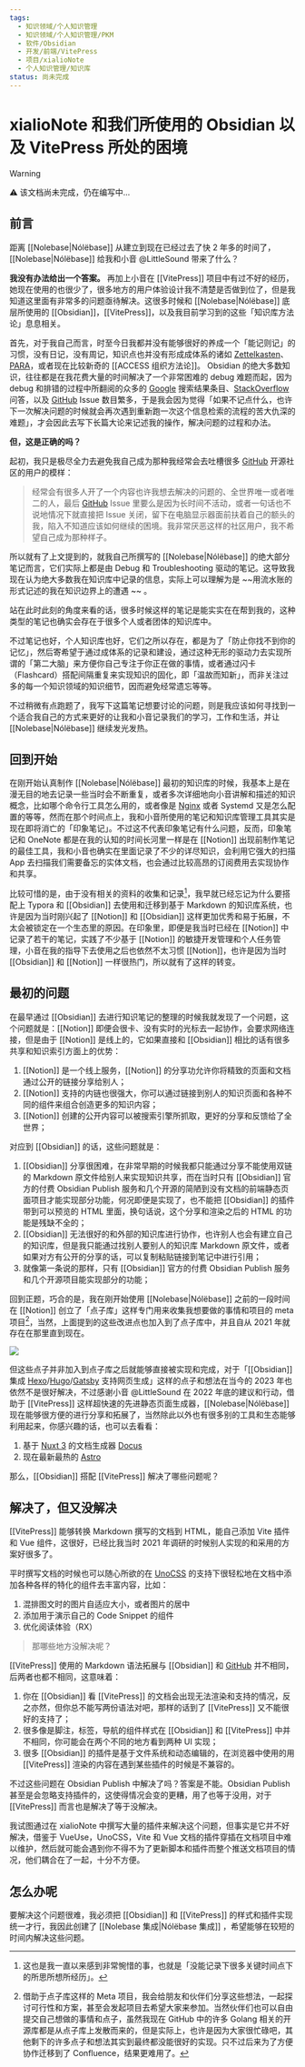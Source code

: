 ```yaml
---
tags:
  - 知识领域/个人知识管理
  - 知识领域/个人知识管理/PKM
  - 软件/Obsidian
  - 开发/前端/VitePress
  - 项目/xialioNote
  - 个人知识管理/知识库
status: 尚未完成
---
```

# xialioNote 和我们所使用的 Obsidian 以及 VitePress 所处的困境

> [!WARNING]
> ⚠️ 该文档尚未完成，仍在编写中...

## 前言

距离 [[Nolebase|Nólëbase]] 从建立到现在已经过去了快 2 年多的时间了，[[Nolebase|Nólëbase]] 给我和小音 @LittleSound 带来了什么？

**我没有办法给出一个答案。** 再加上小音在 [[VitePress]] 项目中有过不好的经历，她现在使用的也很少了，很多地方的用户体验设计我不清楚是否做到位了，但是我知道这里面有非常多的问题亟待解决。这很多时候和 [[Nolebase|Nólëbase]] 底层所使用的 [[Obsidian]]，[[VitePress]]，以及我目前学习到的这些「知识库方法论」息息相关。

首先，对于我自己而言，时至今日我都并没有能够很好的养成一个「能记则记」的习惯，没有日记，没有周记，知识点也并没有形成成体系的诸如 [Zettelkasten](https://zh.wikipedia.org/zh-cn/%E5%8D%A1%E7%89%87%E7%9B%92%E7%AD%86%E8%A8%98%E6%B3%95)、[PARA](https://fortelabs.com/blog/para/)，或者现在比较新奇的 [[ACCESS 组织方法论]]。
Obsidian 的绝大多数知识，往往都是在我花费大量的时间解决了一个非常困难的 debug 难题而起，因为 debug 和排错的过程中所翻阅的众多的 [Google](https://google.com) 搜索结果条目、[StackOverflow](https://stackoverflow.com) 问答，以及 [GitHub](https://github.com) Issue 数目繁多，于是我会因为觉得「如果不记点什么，也许下一次解决问题的时候就会再次遇到重新跑一次这个信息检索的流程的苦大仇深的难题」，才会因此去写下长篇大论来记述我的操作，解决问题的过程和办法。

**但，这是正确的吗？**

起初，我只是极尽全力去避免我自己成为那种我经常会去吐槽很多 [GitHub](https://github.com) 开源社区的用户的模样：

> 经常会有很多人开了一个内容也许我想去解决的问题的、全世界唯一或者唯二的人，最后 [GitHub](https://github.com) Issue 里要么是因为长时间不活动，或者一句话也不说地情况下就直接把 Issue 关闭，留下在电脑显示器面前扶着自己的额头的我，陷入不知道应该如何继续的困境。我非常厌恶这样的社区用户，我不希望自己成为那种样子。

所以就有了上文提到的，就我自己所撰写的 [[Nolebase|Nólëbase]] 的绝大部分笔记而言，它们实际上都是由 Debug 和 Troubleshooting 驱动的笔记。这导致我现在认为绝大多数我在知识库中记录的信息，实际上可以理解为是 ~~用流水账的形式记述的我在知识边界上的遭遇 ~~ 。

站在此时此刻的角度来看的话，很多时候这样的笔记是能实实在在帮到我的，这种类型的笔记也确实会存在于很多个人或者团体的知识库中。

不过笔记也好，个人知识库也好，它们之所以存在，都是为了「防止你找不到你的记忆」，然后寄希望于通过成体系的记录和建设，通过这种无形的驱动力去实现所谓的「第二大脑」来方便你自己专注于你正在做的事情，或者通过闪卡（Flashcard）搭配间隔重复来实现知识的固化，即「温故而知新」，而非关注过多的每一个知识领域的知识细节，因而避免经常遗忘等等。

不过稍微有点跑题了，我写下这篇笔记想要讨论的问题，则是我应该如何寻找到一个适合我自己的方式来更好的让我和小音记录我们的学习，工作和生活，并让 [[Nolebase|Nólëbase]] 继续发光发热。

## 回到开始

在刚开始认真制作 [[Nolebase|Nólëbase]] 最初的知识库的时候，我基本上是在漫无目的地去记录一些当时会不断重复，或者多次详细地向小音讲解和描述的知识概念，比如哪个命令行工具怎么用的，或者像是 [Nginx](https://www.nginx.com/) 或者 Systemd 又是怎么配置的等等，然而在那个时间点上，我和小音所使用的笔记和知识库管理工具其实是现在即将消亡的「印象笔记」。不过这不代表印象笔记有什么问题，反而，印象笔记和 OneNote 都是在我的认知的时间长河里一样是在 [[Notion]] 出现前制作笔记的最佳工具，我和小音也确实在里面记录了不少的详尽知识，会利用它强大的扫描 App 去扫描我们需要备忘的实体文档，也会通过比较高昂的订阅费用去实现协作和共享。

比较可惜的是，由于没有相关的资料的收集和记录[^2]，我早就已经忘记为什么要搭配上 Typora 和 [[Obsidian]] 去使用和迁移到基于 Markdown 的知识库系统，也许是因为当时刚兴起了 [[Notion]] 和 [[Obsidian]] 这样更加优秀和易于拓展，不太会被锁定在一个生态里的原因。在印象里，即便是我当时已经在 [[Notion]] 中记录了若干的笔记，实践了不少基于 [[Notion]] 的敏捷开发管理和个人任务管理，小音在我的指导下去使用之后也依然不太习惯 [[Notion]]，也许是因为当时 [[Obsidian]] 和 [[Notion]] 一样很热门，所以就有了这样的转变。

## 最初的问题

在最早通过 [[Obsidian]] 去进行知识笔记的整理的时候我就发现了一个问题，这个问题就是：[[Notion]] 即便会很卡、没有实时的光标去一起协作，会要求网络连接，但是由于 [[Notion]] 是线上的，它如果直接和 [[Obsidian]] 相比的话有很多共享和知识索引方面上的优势：

1. [[Notion]] 是一个线上服务，[[Notion]] 的分享功允许你将精致的页面和文档通过公开的链接分享给别人；
2. [[Notion]] 支持的内链也很强大，你可以通过链接到别人的知识页面和各种不同的组件来组合创造更多的知识内容；
3. [[Notion]] 创建的公开内容可以被搜索引擎所抓取，更好的分享和反馈给了全世界；

对应到 [[Obsidian]] 的话，这些问题就是：

1. [[Obsidian]] 分享很困难，在非常早期的时候我都只能通过分享不能使用双链的 Markdown 原文件给别人来实现知识共享，而在当时只有 [[Obsidian]] 官方的付费 Obsidian Publish 服务和几个开源的简陋到没有文档的前端静态页面项目才能实现部分功能，何况即便是实现了，也不能把 [[Obsidian]] 的插件带到可以预览的 HTML 里面，换句话说，这个分享和渲染之后的 HTML 的功能是残缺不全的；
2. [[Obsidian]] 无法很好的和外部的知识库进行协作，也许别人也会有建立自己的知识库，但是我只能通过找别人要别人的知识库 Markdown 原文件，或者如果对方有公开的分享的话，可以复制粘贴链接到笔记中进行引用；
3. 就像第一条说的那样，只有 [[Obsidian]] 官方的付费 Obsidian Publish 服务和几个开源项目能实现部分的功能；

回到正题，巧合的是，我在刚开始使用 [[Nolebase|Nólëbase]] 之前的一段时间在 [[Notion]] 创立了「点子库」这样专门用来收集我想要做的事情和项目的 meta 项目[^1]，当然，上面提到的这些改进点也加入到了点子库中，并且自从 2021 年就存在在那里直到现在。

![](assets/obsidian-vitepress-and-nolebase-problems-ideas-vault-01.png.png)

但这些点子并非加入到点子库之后就能够直接被实现和完成，对于「[[Obsidian]] 集成 [Hexo](https://hexo.io)/[Hugo](https://gohugo.io/)/[Gatsby](https://www.gatsbyjs.com/) 支持网页生成」这样的点子和想法在当今的 2023 年也依然不是很好解决，不过感谢小音 @LittleSound 在 2022 年底的建议和行动，借助于 [[VitePress]] 这样超快速的先进静态页面生成器，[[Nolebase|Nólëbase]] 现在能够很方便的进行分享和拓展了，当然除此以外也有很多别的工具和生态能够利用起来，你感兴趣的话，也可以去看看：

1. 基于 [Nuxt 3](https://nuxt.com/) 的文档生成器 [Docus](https://docus.dev/)
2. 现在最新最热的 [Astro](https://astro.build/)

那么，[[Obsidian]] 搭配 [[VitePress]] 解决了哪些问题呢？

## 解决了，但又没解决

[[VitePress]] 能够转换 Markdown 撰写的文档到 HTML，能自己添加 Vite 插件和 Vue 组件，这很好，已经比我当时 2021 年调研的时候别人实现的和采用的方案好很多了。

平时撰写文档的时候也可以随心所欲的在 [UnoCSS](https://unocss.dev/) 的支持下很轻松地在文档中添加各种各样的特化的组件去丰富内容，比如：

1. 混排图文时的图片自适应大小，或者图片的居中
2. 添加用于演示自己的 Code Snippet 的组件
3. 优化阅读体验（RX）

> 那哪些地方没解决呢？

[[VitePress]] 使用的 Markdown 语法拓展与 [[Obsidian]] 和 [GitHub](https://github.com) 并不相同，后两者也都不相同，这意味着：

1. 你在 [[Obsidian]] 看 [[VitePress]] 的文档会出现无法渲染和支持的情况，反之亦然，但你总不能写两份语法对吧，那样的话到了 [[VitePress]] 又不能很好的支持了；
2. 很多像是脚注，标签，导航的组件样式在 [[Obsidian]] 和 [[VitePress]] 中并不相同，你可能会在两个不同的地方看到两种 UI 实现；
3. 很多 [[Obsidian]] 的插件是基于文件系统和动态编辑的，在浏览器中使用的用 [[VitePress]] 渲染的内容在遇到某些插件的时候是不兼容的。

不过这些问题在 Obsidian Publish 中解决了吗？答案是不能。Obsidian Publish 甚至是会忽略支持插件的，这使得情况会变的更糟，用了也等于没用，对于 [[VitePress]] 而言也是解决了等于没解决。

我试图通过在 xialioNote 中撰写大量的插件来解决这个问题，但事实是它并不好解决，借鉴于 VueUse，UnoCSS，Vite 和 Vue 文档的插件穿插在文档项目中难以维护，然后就可能会遇到你不得不为了更新脚本和插件而整个推送文档项目的情况，他们耦合在了一起，十分不方便。

## 怎么办呢

要解决这个问题很难，我必须把 [[Obsidian]] 和 [[VitePress]] 的样式和插件实现统一才行，我因此创建了 [[Nolebase 集成|Nólëbase 集成]] ，希望能够在较短的时间内解决这些问题。

[^1]:  借助于点子库这样的 Meta 项目，我会给朋友和伙伴们分享这些想法，一起探讨可行性和方案，甚至会发起项目去希望大家来参加。当然伙伴们也可以自由提交自己想做的事情和点子，虽然我现在 GitHub 中的许多 Golang 相关的开源库都是从点子库上发散而来的，但是实际上，也许是因为大家很忙碌吧，其他剩下的许多点子和想法其实到最终都没能很好的实现。只不过后来为了方便协作迁移到了 Confluence，结果更难用了。
[^2]: 这也是我一直以来感到非常惋惜的事，也就是「没能记录下很多关键时间点下的所思所想所经历」。
